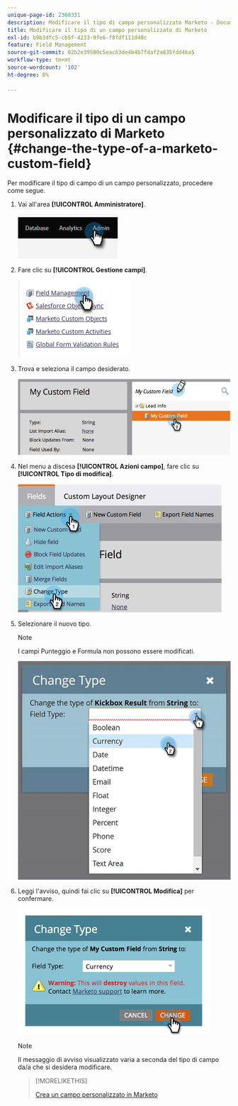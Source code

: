 ```yaml
---
unique-page-id: 2360331
description: Modificare il tipo di campo personalizzato Marketo - Documentazione Marketo - Documentazione del prodotto
title: Modificare il tipo di un campo personalizzato di Marketo
exl-id: b9b3dfc5-cb5f-4233-9fe6-f8fdf111d48c
feature: Field Management
source-git-commit: 02b2e39580c5eac63de4b4b7fdaf2a835fdd4ba5
workflow-type: tm+mt
source-wordcount: '102'
ht-degree: 0%

---
```


# Modificare il tipo di un campo personalizzato di Marketo {#change-the-type-of-a-marketo-custom-field}

Per modificare il tipo di campo di un campo personalizzato, procedere come segue.

1. Vai all&#39;area **[!UICONTROL Amministratore]**.

   ![](assets/change-the-type-of-a-marketo-custom-field-1.png)

1. Fare clic su **[!UICONTROL Gestione campi]**.

   ![](assets/change-the-type-of-a-marketo-custom-field-2.png)

1. Trova e seleziona il campo desiderato.

   ![](assets/change-the-type-of-a-marketo-custom-field-3.png)

1. Nel menu a discesa **[!UICONTROL Azioni campo]**, fare clic su **[!UICONTROL Tipo di modifica]**.

   ![](assets/change-the-type-of-a-marketo-custom-field-4.png)

1. Selezionare il nuovo tipo.

   >[!NOTE]
   >
   >I campi Punteggio e Formula non possono essere modificati.

   ![](assets/change-the-type-of-a-marketo-custom-field-5.png)

1. Leggi l&#39;avviso, quindi fai clic su **[!UICONTROL Modifica]** per confermare.

   ![](assets/change-the-type-of-a-marketo-custom-field-6.png)

   >[!NOTE]
   >
   >Il messaggio di avviso visualizzato varia a seconda del tipo di campo da/a che si desidera modificare.

   >[!MORELIKETHIS]
   >
   >[Crea un campo personalizzato in Marketo](/help/marketo/product-docs/administration/field-management/create-a-custom-field-in-marketo.md)
